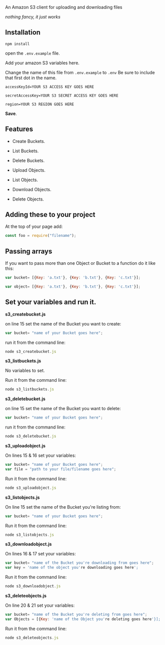 An Amazon S3 client for uploading and downloading files

_nothing fancy, it just works_ 

## Installation

`npm install`

open the `.env.example` file.

Add your amazon S3 variables here.

 Change the name of this file from `.env.example` to `.env`
 Be sure to include that first dot in the name.

```env
accessKeyId=YOUR S3 ACCESS KEY GOES HERE

secretAccessKey=YOUR S3 SECRET ACCESS KEY GOES HERE

region=YOUR S3 REGION GOES HERE
```

**Save**.

## Features

 * Create Buckets.
 * List Buckets.
 * Delete Buckets.

 * Upload Objects.
 * List Objects.
 * Download Objects.
 * Delete Objects.

## Adding these to your project
 At the top of your page add:
 ```js
const foo = require("filename");
```

## Passing arrays
If you want to pass more than one Object or Bucket to a function do it like this:

```js
var bucket= [{Key: 'a.txt'}, {Key: 'b.txt'}, {Key: 'c.txt'}];

var object= [{Key: 'a.txt'}, {Key: 'b.txt'}, {Key: 'c.txt'}];
```

## Set your variables and run it.

**s3_createbucket.js**

on line 15 set the name of the Bucket you want to create:

```js
var bucket= "name of your Bucket goes here";
```

run it from the command line:

```js
node s3_createbucket.js
```

**s3_listbuckets.js**

No variables to set.

Run it from the command line:

```js
node s3_listbuckets.js
```

**s3_deletebucket.js**

on line 15 set the name of the Bucket you want to delete:

```js
var bucket= "name of your Bucket goes here";
```

run it from the command line:

```js
node s3_deletebucket.js
```

**s3_uploadobject.js**

On lines 15 & 16 set your variables:

```js
var bucket= "name of your Bucket goes here";
var file = "path to your file/filename goes here";
```
Run it from the command line:

```js 
node s3_uploadobject.js
```
**s3_listobjects.js**

On line 15 set the name of the Bucket you're listing from:

```js
var bucket= "name of your Bucket goes here";
```
Run it from the command line:
```js
node s3_listobjects.js
```
**s3_downloadobject.js**

On lines 16 & 17 set your variables:
```js
var bucket= "name of the Bucket you're downloading from goes here";
var key = 'name of the object you're downloading goes here';
```
Run it from the command line:
```js
node s3_downloadobject.js
```
**s3_deleteobjects.js**

On line 20 & 21 set your variables:
```js
var bucket= "name of the Bucket you're deleting from goes here";
var Objects = [{Key: 'name of the Object you're deleting goes here'}];
```
Run it from the command line:
```js
node s3_deleteobjects.js
```






 

 
